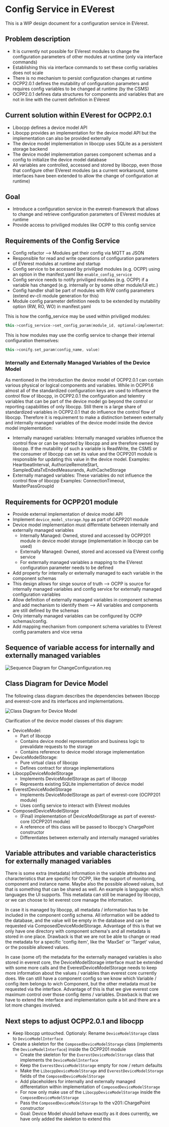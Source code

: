 # Config Service in EVerest

This is a WIP design document for a configuration service in EVerest.

## Problem description
* It is currently not possible for EVerest modules to change the configuration parameters of other modules at runtime (only via interface commands)
* Establishing this via interface commands to set these config variables does not scale
* There is no mechanism to persist configuration changes at runtime
* OCPP2.0.1 defines the mutability of configuration parameters and requires config variables to be changed at runtime (by the CSMS)
* OCPP2.0.1 defines data structures for components and variables that are not in line with the current definition in EVerest

## Current solution within EVerest for OCPP2.0.1
* Libocpp defines a device model API
* Libocpp provides an implementation for the device model API but the implementation can also be provided externally
* The device model implementation in libocpp uses SQLite as a persistent storage backend
* The device model implementation parses component schemas and a config to initialize the device model database
* All variables are controlled, accessed and stored by libocpp, even those that configure other EVerest modules (as a current workaround, some interfaces have been extended to allow the change of configuration at runtime) 

## Goal
* Introduce a configuration service in the everest-framework that allows to change and retrieve configuration parameters of EVerest modules at runtime
* Provide access to priviliged modules like OCPP to this config service

## Requirements of the Config Service
* Config refactor --> Modules get their config via MQTT as JSON
* Responsible for read and write operations of configuration parameters of EVerest modules at runtime and startup
* Config service to be accessed by priviliged modules (e.g. OCPP) using an option in the manifest.yaml like `enable_config_service`
* Config service needs to notify priviliged modules (e.g. OCPP) if a variable has changed (e.g. internally or by some other module/UI etc.)
* Config handler shall be part of modules with R/W config parameters (extend ev-cli module generation for this)
* Module config parameter definition needs to be extended by mutability option (RW, RO, WO) in manifest.yaml 

This is how the config_service may be used within priviliged modules:

```c++
this->config_service->set_config_param(module_id, optional<implementation_name>, config_name, value);
```

This is how modules may use the config service to change their internal configuration themselves:

```c++
this->conifg.set_param(config_name, value)
```

### Internally and Externally Managed Variables of the Device Model

As mentioned in the introduction the device model of OCPP2.0.1 can contain various physical or logical components and variables. While in OCPP1.6 almost all of the standardized configuration keys are used to influence the control flow of libocpp, in OCPP2.0.1 the configuration and telemtry variables that can be part of the device model go beyond the control or reporting capabilities of only libocpp. Still there is a large share of standardized variables in OCPP2.0.1 that do influence the control flow of libocpp. Therefore it is requirement to make a distinction between externally and internally managed variables of the device model inside the device model implementation:
* Internally managed variables: Internally managed variables influence the control flow or can be reported by libocpp and are therefore owned by libocpp. If the mutability of such a variable is ReadWrite, the CSMS or the consumer of libocpp can set its value and the OCPP201 module is responsible for updating this value in the device model. 
  Examples: HeartbeatInterval, AuthorizeRemoteStart, SampledDataTxEndedMeasurands, AuthCacheStorage
* Externally managed variables: These variables do not influence the control flow of libocpp
  Examples: ConnectionTimeout, MasterPassGroupId

## Requirements for OCPP201 module
* Provide external implementation of device model API
* Implement `device_model_storage.hpp` as part of OCPP201 module
* Device model implementation must differntiate between internally and externally managed variables
  * Internally Managed: Owned, stored and accessed by OCPP201 module in device model storage (implementation in libocpp can be used)
  * Externally Managed: Owned, stored and accessed via EVerest config service
  * For externally managed variables a mapping to the EVerest configuration parameter needs to be defined
* Add property for internally or externally managed to each variable in the component schemas
* This design allows for singe source of truth --> OCPP is source for internally managed variables and config service for externally managed configuration variables
* Allow definition of externally managed variables in component schemas and add mechanism to identify them --> All variables and components are still defined by the schemas
* Only internally managed variables can be configured by OCPP schemas/config. 
* Add mapping mechanism from component schema variables to EVerest config paramaters and vice versa

## Sequence of variable access for internally and externally managed variables

![Sequence Diagram for ChangeConfiguration.req](sequence_config_service_and_ocpp.png)

## Class Diagram for Device Model

The following class diagram describes the dependencies between libocpp and everest-core and its interfaces and implementations.

![Class Diagram for Device Model](device_model_class_diagram.png)

Clarification of the device model classes of this diagram:
* DeviceModel: 
  * Part of libocpp
  * Contains device model representation and business logic to prevalidate requests to the storage
  * Contains reference to device model storage implementation
* DeviceModelStorage:
  * Pure virtual class of libocpp
  * Defines contract for storage implementations
* LibocppDeviceModelStorage
  * Implements DeviceModelStorage as part of libocpp
  * Represents existing SQLite implementation of device model
* EverestDeviceModelStorage
  * Implements DeviceModelStorage as part of everest-core (OCPP201 module)
  * Uses config service to interact with EVerest modules
* ComposedDeviceModelStorage
  * (Final) implementation of DeviceModelStorage as part of everest-core (OCPP201 module)
  * A reference of this class will be passed to libocpp's ChargePoint constructor
  * Differentiates between externally and internally managed variables
  
## Variable attributes and variable characteristics for externally managed variables

There is some extra (metadata) information in the variable attributes and characteristics that are specific for OCPP, 
like the support of monitoring, component and instance name. Maybe also the possible allowed values, but that is 
something that can be shared as well. An example is language: which languages the UI supports. This metadata can still 
be managed by libocpp, or we can choose to let everest core manage the information. 

In case it is managed by libocpp, all metadata / information has to be included in the component config schema. All 
information will be added to the database, and the value will be empty in the database and can be requested via 
ComposedDeviceModelStorage. 
Advantage of this is that we only have one directory with component schema's and all metadata is stored in one place. 
Drawback is that we are not be able to change or read the metadata for a specific 'config item', like the 'MaxSet' or 
'Target' value, or the possible allowed values. 

In case (some of) the metadata for the externally managed variables is also stored in everest core, the 
DeviceModelStorage interface must be extended with some more calls and the EverestDeviceModelStorage needs to keep more 
information about the values / variables than everest core currently does. We can still have a component config so we 
know which Variable / config item belongs to wich Component, but the other metadata must be requested via the interface. 
Advantage of this is that we give everest core maximum control over those config items / variables. 
Drawback is that we have to extend the interface and implementation quite a bit and there are a lot more changes 
involved.

## Next steps to adjust OCPP2.0.1 and libocpp

* Keep libocpp untouched. Optionaly: Rename `DeviceModelStorage` class to `DeviceModelInterface`
* Create a skeleton for the `ComposedDeviceModelStorage` class (implements the `DeviceModelInterface`) inside the OCPP201 module
  * Create the skeleton for the `EverestDeviceModelStorage` class that implements the `DeviceModelInterface`
  * Keep the `EverestDeviceModelStorage` empty for now / return defaults
  * Make the `LibocppDeviceModelStorage` and `EverestDeviceModelStorage` fields of the `ComposedDeviceModelStorage`
  * Add placeholders for internally and externally managed differentation within implementation of `ComposedDeviceModelStorage`
  * For now only make use of the `LibocppDeviceModelStorage` inside the `ComposedDeviceModelStorage`
  * Pass the `ComposedDeviceModelStorage` to the v201::ChargePoint constructor
  * Goal: Device Model should behave exactly as it does currently, we have only added the skeleton to extend this 
